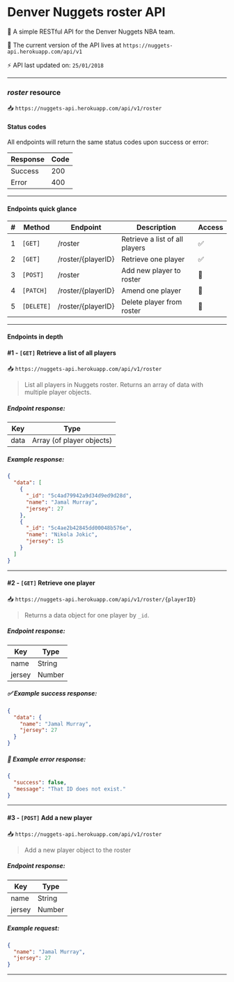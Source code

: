 # Denver Nuggets roster API

🏀 A simple RESTful API for the Denver Nuggets NBA team.

📑 The current version of the API lives at `https://nuggets-api.herokuapp.com/api/v1`

⚡ API last updated on: `25/01/2018`

---

### _roster_ resource

📥 `https://nuggets-api.herokuapp.com/api/v1/roster`

#### Status codes

All endpoints will return the same status codes upon success or error:

| Response | Code |
| -------- | ---- |
| Success  | 200  |
| Error    | 400  |

---

#### Endpoints quick glance

| #   | Method     | Endpoint           | Description                    | Access |
| --- | ---------- | ------------------ | ------------------------------ | ------ |
| 1   | `[GET]`    | /roster            | Retrieve a list of all players | ✅     |
| 2   | `[GET]`    | /roster/{playerID} | Retrieve one player            | ✅     |
| 3   | `[POST]`   | /roster            | Add new player to roster       | 🔐     |
| 4   | `[PATCH]`  | /roster/{playerID} | Amend one player               | 🔐     |
| 5   | `[DELETE]` | /roster/{playerID} | Delete player from roster      | 🔐     |

---

#### Endpoints in depth

#### #1 - `[GET]` Retrieve a list of all players

📥 `https://nuggets-api.herokuapp.com/api/v1/roster`

> List all players in Nuggets roster. Returns an array of data with multiple player objects.

##### Endpoint response:

| Key  | Type                      |
| ---- | ------------------------- |
| data | Array (of player objects) |

##### Example response:

```json
{
  "data": [
    {
      "_id": "5c4ad79942a9d34d9ed9d28d",
      "name": "Jamal Murray",
      "jersey": 27
    },
    {
      "_id": "5c4ae2b42845dd00048b576e",
      "name": "Nikola Jokic",
      "jersey": 15
    }
  ]
}
```

---

#### #2 - `[GET]` Retrieve one player

📥 `https://nuggets-api.herokuapp.com/api/v1/roster/{playerID}`

> Returns a data object for one player by `_id`.

##### Endpoint response:

| Key    | Type   |
| ------ | ------ |
| name   | String |
| jersey | Number |

##### ✅ Example success response:

```json
{
  "data": {
    "name": "Jamal Murray",
    "jersey": 27
  }
}
```

##### 🔴 Example error response:

```json
{
  "success": false,
  "message": "That ID does not exist."
}
```

---

#### #3 - `[POST]` Add a new player

📥 `https://nuggets-api.herokuapp.com/api/v1/roster`

> Add a new player object to the roster

##### Endpoint response:

| Key    | Type   |
| ------ | ------ |
| name   | String |
| jersey | Number |

##### Example request:

```json
{
  "name": "Jamal Murray",
  "jersey": 27
}
```

---
